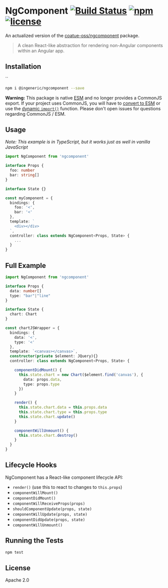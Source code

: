 # NgComponent [![Build Status][build]](https://github.com/ingeneric/ngcomponent/actions) [![npm]](https://www.npmjs.com/package/ngcomponent) [![license]](https://opensource.org/license/apache-2-0/)

[build]: https://github.com/ingeneric/ngcomponent/actions/workflows/npm-publish.yml/badge.svg
[npm]: https://img.shields.io/npm/v/@ingeneric/ngcomponent.svg
[license]: https://img.shields.io/npm/l/@ingeneric/ngcomponent.svg

An actualized version of the [coatue-oss/ngcomponent](https://github.com/coatue-oss/ngcomponent) package.

> A clean React-like abstraction for rendering non-Angular components within an Angular app.

## Installation
``
```sh
npm i @ingeneric/ngcomponent --save
```

**Warning:** This package is native [ESM](https://developer.mozilla.org/en-US/docs/Web/JavaScript/Guide/Modules) and no longer provides a CommonJS export. If your project uses CommonJS, you will have to [convert to ESM](https://gist.github.com/sindresorhus/a39789f98801d908bbc7ff3ecc99d99c) or use the [dynamic `import()`](https://v8.dev/features/dynamic-import) function. Please don't open issues for questions regarding CommonJS / ESM.

## Usage

*Note: This example is in TypeScript, but it works just as well in vanilla JavaScript*

```ts
import NgComponent from 'ngcomponent'

interface Props {
  foo: number
  bar: string[]
}

interface State {}

const myComponent = {
  bindings: {
    foo: '<',
    bar: '<'
  },
  template: `
    <div></div>
  `,
  controller: class extends NgComponent<Props, State> {
    ...
  }
}
```

## Full Example

```ts
import NgComponent from 'ngcomponent'

interface Props {
  data: number[]
  type: "bar"|"line"
}

interface State {
  chart: Chart
}

const chartJSWrapper = {
  bindings: {
    data: '<',
    type: '<'
  },
  template: `<canvas></canvas>`,
  constructor(private $element: JQuery){}
  controller: class extends NgComponent<Props, State> {

    componentDidMount() {
      this.state.chart = new Chart($element.find('canvas'), {
        data: props.data,
        type: props.type
      })
    }

    render() {
      this.state.chart.data = this.props.data
      this.state.chart.type = this.props.type
      this.state.chart.update()
    }

    componentWillUnmount() {
      this.state.chart.destroy()
    }
  }
}
```

## Lifecycle Hooks

NgComponent has a React-like component lifecycle API:

- `render()` (use this to react to changes to `this.props`)
- `componentWillMount()`
- `componentDidMount()`
- `componentWillReceiveProps(props)`
- `shouldComponentUpdate(props, state)`
- `componentWillUpdate(props, state)`
- `componentDidUpdate(props, state)`
- `componentWillUnmount()`

## Running the Tests

```sh
npm test
```

## License

Apache 2.0
